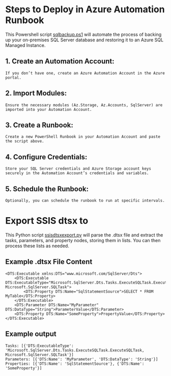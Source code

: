 # Steps to Deploy in Azure Automation Runbook
This Powershell script [sqlbackup.ps1](\sqlbackup.ps1) will automate the process of backing up your on-premises SQL Server database and restoring it to an Azure SQL Managed Instance.

##  1. Create an Automation Account:
    If you don’t have one, create an Azure Automation Account in the Azure portal.

##  2. Import Modules:
    Ensure the necessary modules (Az.Storage, Az.Accounts, SqlServer) are imported into your Automation Account.

##  3. Create a Runbook:
    Create a new PowerShell Runbook in your Automation Account and paste the script above.

##  4. Configure Credentials:
    Store your SQL Server credentials and Azure Storage account keys securely in the Automation Account’s credentials and variables.

##  5. Schedule the Runbook:
    Optionally, you can schedule the runbook to run at specific intervals.

# Export SSIS dtsx to 
This Python script [ssisdtsxexport.py](\ssisdtsxexport.py) will parse the .dtsx file and extract the tasks, parameters, and property nodes, storing them in lists. You can then process these lists as needed.

##  Example .dtsx File Content
```
<DTS:Executable xmlns:DTS="www.microsoft.com/SqlServer/Dts">
    <DTS:Executable DTS:ExecutableType="Microsoft.SqlServer.Dts.Tasks.ExecuteSQLTask.ExecuteSQLTask, Microsoft.SqlServer.SQLTask">
        <DTS:Property DTS:Name="SqlStatementSource">SELECT * FROM MyTable</DTS:Property>
    </DTS:Executable>
    <DTS:Parameter DTS:Name="MyParameter" DTS:DataType="String">ParameterValue</DTS:Parameter>
    <DTS:Property DTS:Name="SomeProperty">PropertyValue</DTS:Property>
</DTS:Executable>

```

##  Example output
```
Tasks: [{'DTS:ExecutableType': 'Microsoft.SqlServer.Dts.Tasks.ExecuteSQLTask.ExecuteSQLTask, Microsoft.SqlServer.SQLTask'}]
Parameters: [{'DTS:Name': 'MyParameter', 'DTS:DataType': 'String'}]
Properties: [{'DTS:Name': 'SqlStatementSource'}, {'DTS:Name': 'SomeProperty'}]
```